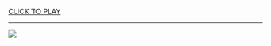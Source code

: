
<a href="https://premium76.site?title=playhop_unblocked_games&ref=13M">CLICK TO PLAY</a></h3>
<hr>

<a href="https://premium76.site?title=playhop_unblocked_games&ref=13M"><img src="https://clearcache.store/games.png"></a>


